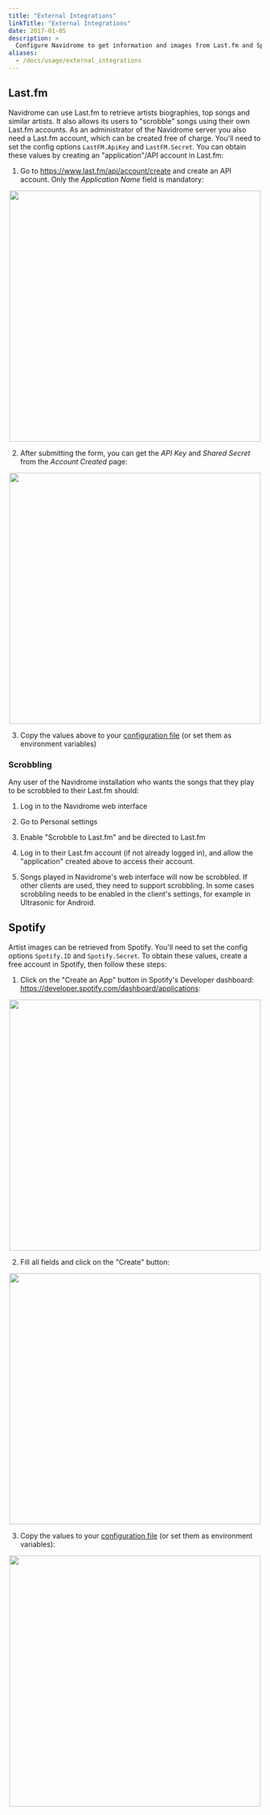 ```yaml
---
title: "External Integrations"
linkTitle: "External Integrations"
date: 2017-01-05
description: >
  Configure Navidrome to get information and images from Last.fm and Spotify
aliases:
  - /docs/usage/external_integrations
---
```


## Last.fm

Navidrome can use Last.fm to retrieve artists biographies, top songs and similar artists. It also allows its users to "scrobble" songs using their own Last.fm accounts. As an administrator of the Navidrome server you also need a Last.fm account, which can be created free of charge.
You'll need to set the config options `LastFM.ApiKey` and `LastFM.Secret`. You can obtain these values by creating an "application"/API account in Last.fm:

1) Go to https://www.last.fm/api/account/create and create an API account. Only the _Application Name_ field is mandatory:
<p align="center">
<img width="500" src="/screenshots/lastfm-create-account.png">
</p>

2) After submitting the form, you can get the _API Key_ and _Shared Secret_ from the _Account Created_ page:
<p align="center">
<img width="500" src="/screenshots/lastfm-account-created.png">
</p>

3) Copy the values above to your [configuration file](/docs/usage/configuration-options#configuration-file) (or set them as environment variables)

### Scrobbling

Any user of the Navidrome installation who wants the songs that they play to be scrobbled to their Last.fm should:

1) Log in to the Navidrome web interface

2) Go to Personal settings

3) Enable "Scrobble to Last.fm" and be directed to Last.fm

4) Log in to their Last.fm account (if not already logged in), and allow the "application" created above to access their account.

5) Songs played in Navidrome's web interface will now be scrobbled. If other clients are used, they need to support scrobbling. In some cases scrobbling needs to be enabled in the client's settings, for example in Ultrasonic for Android.

## Spotify

Artist images can be retrieved from Spotify. You'll need to set the config options `Spotify.ID` and `Spotify.Secret`. 
To obtain these values, create a free account in Spotify, then follow these steps:

1) Click on the "Create an App" button in Spotify's Developer dashboard: https://developer.spotify.com/dashboard/applications:
<p align="center">
<img width="500" src="/screenshots/spotify-dashboard.png">
</p>

2) Fill all fields and click on the "Create" button:
<p align="center">
<img width="500" src="/screenshots/spotify-create-app.png">
</p>

3) Copy the values to your [configuration file](/docs/usage/configuration-options#configuration-file) (or set them as environment variables):
<p align="center">
<img width="500" src="/screenshots/spotify-app-created.png">
</p>
